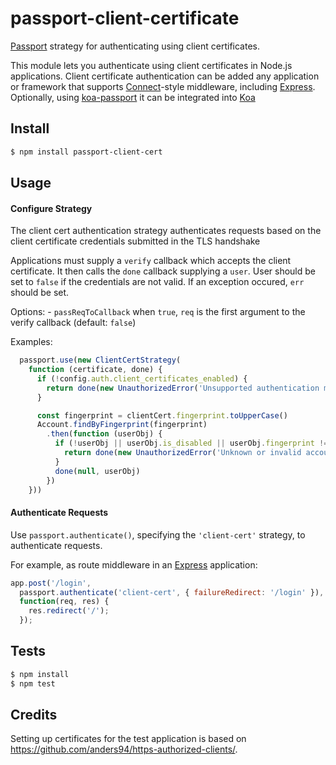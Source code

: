 # passport-client-certificate

[Passport](http://passportjs.org/) strategy for authenticating using client
certificates.

This module lets you authenticate using client certificates in Node.js
applications.  Client certificate authentication can be added any application or
framework that supports [Connect](http://www.senchalabs.org/connect/)-style
middleware, including [Express](http://expressjs.com/). Optionally, using
[koa-passport](https://github.com/rkusa/koa-passport) it can be integrated into
[Koa](http://koajs.com/)

## Install

```bash
$ npm install passport-client-cert
```

## Usage

#### Configure Strategy


  The client cert authentication strategy authenticates requests based on the
  client certificate credentials submitted in the TLS handshake

  Applications must supply a `verify` callback which accepts the client
  certificate. It then calls the `done` callback supplying a
  `user`.  User should be set to `false` if the credentials are not valid.  If
  an exception occured, `err` should be set.

  Options:
    - `passReqToCallback`  when `true`, `req` is the first argument to the
       verify callback (default: `false`)

  Examples:

```javascript
  passport.use(new ClientCertStrategy(
    function (certificate, done) {
      if (!config.auth.client_certificates_enabled) {
        return done(new UnauthorizedError('Unsupported authentication method'))
      }

      const fingerprint = clientCert.fingerprint.toUpperCase()
      Account.findByFingerprint(fingerprint)
        .then(function (userObj) {
          if (!userObj || userObj.is_disabled || userObj.fingerprint !== fingerprint) {
            return done(new UnauthorizedError('Unknown or invalid account'))
          }
          done(null, userObj)
        })
    }))

```

#### Authenticate Requests

Use `passport.authenticate()`, specifying the `'client-cert'` strategy, to
authenticate requests.

For example, as route middleware in an [Express](http://expressjs.com/)
application:

```js
app.post('/login',
  passport.authenticate('client-cert', { failureRedirect: '/login' }),
  function(req, res) {
    res.redirect('/');
  });
```

## Tests

```bash
$ npm install
$ npm test
```

## Credits
Setting up certificates for the test application is based on
https://github.com/anders94/https-authorized-clients/.

